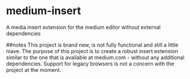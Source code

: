 # medium-insert
A media insert extension for the medium editor without external dependencies

##notes
This project is brand new, is not fully functional and still a little niave. The purpose of this project is to create a robust insert extension similar to the one that is available at medium.com - without any additional dependencies. Support for legacy browsers is not a concern with the project at the moment. 
